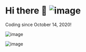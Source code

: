 # Hi there 👋 ![image](https://visitor-badge.laobi.icu/badge?page_id=jadshaker)

Coding since October 14, 2020!

![image](https://github-readme-stats.vercel.app/api?username=jadshaker&include_all_commits=true&count_private=true&show_icons=true&theme=github_dark)

<!-- - 🔭 I’m currently working on ... -->

<!-- - 🌱 I’m currently learning Machine Learning -->

<!-- - 👯 I’m looking to collaborate on ... -->

<!-- - 🤔 I’m looking for help with ... -->

<!-- - 💬 Ask me about ... -->

<!-- - 📫 How to reach me: [jadshaker](https://instagram.com/jadshaker) -->

<!-- - ⚡ Fun fact: I am only 18 -->

![image](https://media.giphy.com/media/RbDKaczqWovIugyJmW/giphy.gif)
